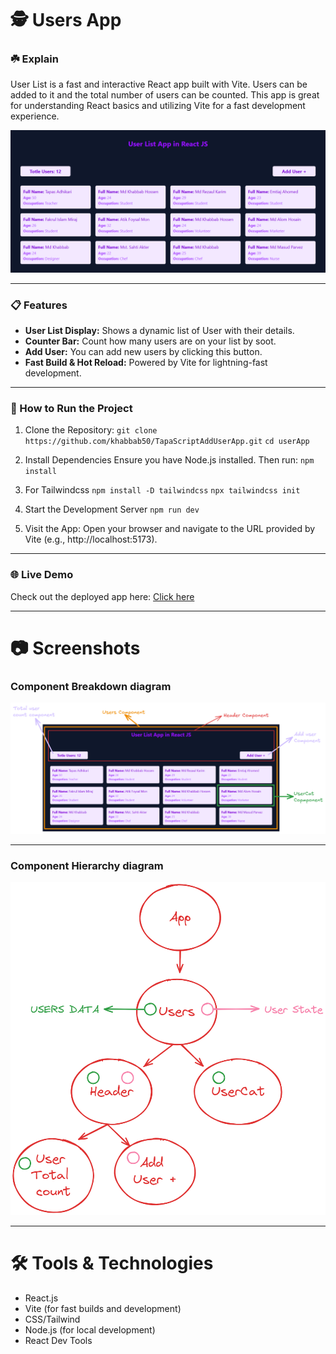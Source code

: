 # 🕵️ Users App

### ☘️ Explain

User List is a fast and interactive React app built with Vite. Users can be added to it and the total number of users can be counted. This app is great for understanding React basics and utilizing Vite for a fast development experience.

![](./public/projectDemo.png)

---

### 📋 Features

- **User List Display:** Shows a dynamic list of User with their details.
- **Counter Bar:** Count how many users are on your list by soot.
- **Add User:** You can add new users by clicking this button.
- **Fast Build & Hot Reload:** Powered by Vite for lightning-fast development.

---

### 🚀 How to Run the Project

1.  Clone the Repository: `git clone https://github.com/khabbab50/TapaScriptAddUserApp.git` `cd userApp`

2.  Install Dependencies
    Ensure you have Node.js installed. Then run:
    `npm install`

3.  For Tailwindcss `npm install -D tailwindcss` `npx tailwindcss init`

4.  Start the Development Server `npm run dev`

5.  Visit the App:
    Open your browser and navigate to the URL provided by Vite (e.g., http://localhost:5173).

---

### 🌐 Live Demo

Check out the deployed app here: [Click here](https://tapa-script-add-user-app.vercel.app/)

---

# 📷 Screenshots

### Component Breakdown diagram

![Component Breakdown](./public/componet%20skrach.png)

---

### Component Hierarchy diagram

![Component Hierarchy diagram](./public/Component-brackdown.png)

---

# 🛠️ Tools & Technologies

- React.js
- Vite (for fast builds and development)
- CSS/Tailwind
- Node.js (for local development)
- React Dev Tools
